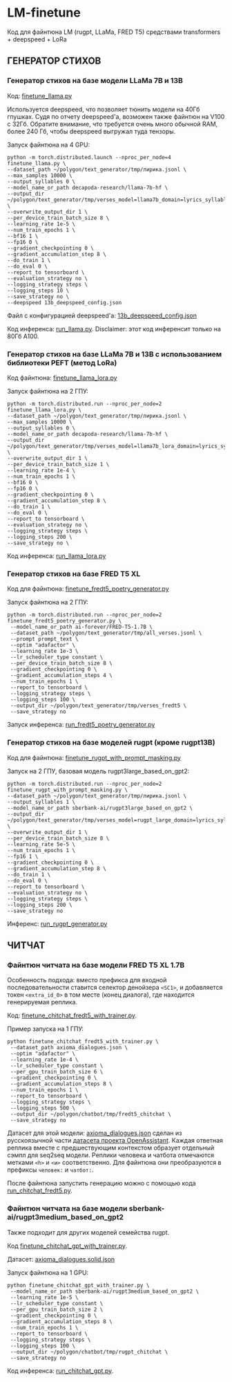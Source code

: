 # LM-finetune

Код для файнтюна LM (rugpt, LLaMa, FRED T5) средствами transformers + deepspeed + LoRa

## ГЕНЕРАТОР СТИХОВ

### Генератор стихов на базе модели LLaMa 7B и 13B

Код: [finetune_llama.py](./poetry/finetune_llama.py)

Используется deepspeed, что позволяет тюнить модели на 40Гб гпушках. Судя по отчету deepspeed'а, возможен
также файнтюн на V100 с 32Гб. Обратите внимание, что требуется очень много обычной RAM, более 240 Гб,
чтобы deepspeed выгружал туда тензоры.

Запуск файнтюна на 4 GPU:

```
python -m torch.distributed.launch --nproc_per_node=4 finetune_llama.py \
--dataset_path ~/polygon/text_generator/tmp/лирика.jsonl \
--max_samples 10000 \
--output_syllables 0 \
--model_name_or_path decapoda-research/llama-7b-hf \
--output_dir ~/polygon/text_generator/tmp/verses_model=llama7b_domain=lyrics_syllables=0 \
--overwrite_output_dir 1 \
--per_device_train_batch_size 8 \
--learning_rate 1e-5 \
--num_train_epochs 1 \
--bf16 1 \
--fp16 0 \
--gradient_checkpointing 0 \
--gradient_accumulation_step 8 \
--do_train 1 \
--do_eval 0 \
--report_to tensorboard \
--evaluation_strategy no \
--logging_strategy steps \
--logging_steps 10 \
--save_strategy no \
--deepspeed 13b_deepspeed_config.json
```

Файл с конфигурацией deepspeed'а: [13b_deepspeed_config.json](./poetry/13b_deepspeed_config.json)

Код инференса: [run_llama.py](./poetry/run_llama.py). Disclaimer: этот код инференсит только на 80Гб A100.

### Генератор стихов на базе LLaMa 7B и 13B с использованием библиотеки PEFT (метод LoRa)

Код файнтюна: [finetune_llama_lora.py](./poetry/finetune_llama_lora.py)

Запуск файнтюна на 2 ГПУ:

```
python -m torch.distributed.run --nproc_per_node=2 finetune_llama_lora.py \
--dataset_path ~/polygon/text_generator/tmp/лирика.jsonl \
--max_samples 10000 \
--output_syllables 0 \
--model_name_or_path decapoda-research/llama-7b-hf \
--output_dir ~/polygon/text_generator/tmp/verses_model=llama7b_lora_domain=lyrics_syllables=0 \
--overwrite_output_dir 1 \
--per_device_train_batch_size 1 \
--learning_rate 1e-4 \
--num_train_epochs 1 \
--bf16 0 \
--fp16 0 \
--gradient_checkpointing 0 \
--gradient_accumulation_step 8 \
--do_train 1 \
--do_eval 0 \
--report_to tensorboard \
--evaluation_strategy no \
--logging_strategy steps \
--logging_steps 200 \
--save_strategy no \
```

Код инференса: [run_llama_lora.py](./poetry/run_llama_lora.py)

### Генератор стихов на базе FRED T5 XL

Код для файнтюна: [finetune_fredt5_poetry_generator.py](./poetry/finetune_fredt5_poetry_generator.py)

Запуск файнтюна на 2 ГПУ:

```
python -m torch.distributed.run --nproc_per_node=2 finetune_fredt5_poetry_generator.py \
 --model_name_or_path ai-forever/FRED-T5-1.7B \
 --dataset_path ~/polygon/text_generator/tmp/all_verses.jsonl \
 --prompt prompt_text \
 --optim "adafactor" \
 --learning_rate 1e-3 \
 --lr_scheduler_type constant \
 --per_device_train_batch_size 8 \
 --gradient_checkpointing 0 \
 --gradient_accumulation_steps 4 \
 --num_train_epochs 1 \
 --report_to tensorboard \
 --logging_strategy steps \
 --logging_steps 100 \
 --output_dir ~/polygon/text_generator/tmp/verses_fredt5 \
 --save_strategy no
```

Запуск инференса: [run_fredt5_poetry_generator.py](./poetry/run_fredt5_poetry_generator.py)


### Генератор стихов на базе моделей rugpt (кроме rugpt13B)

Код для файнтюна: [finetune_rugpt_with_prompt_masking.py](./poetry/finetune_rugpt_with_prompt_masking.py)

Запуск на 2 ГПУ, базовая модель rugpt3large_based_on_gpt2:

```
python -m torch.distributed.run --nproc_per_node=2 finetune_rugpt_with_prompt_masking.py \
--dataset_path ~/polygon/text_generator/tmp/лирика.jsonl \
--output_syllables 1 \
--model_name_or_path sberbank-ai/rugpt3large_based_on_gpt2 \
--output_dir ~/polygon/text_generator/tmp/verses_model=rugpt_large_domain=lyrics_syllables=1 \
--overwrite_output_dir 1 \
--per_device_train_batch_size 8 \
--learning_rate 5e-5 \
--num_train_epochs 1 \
--fp16 1 \
--gradient_checkpointing 0 \
--gradient_accumulation_step 8 \
--do_train 1 \
--do_eval 0 \
--report_to tensorboard \
--evaluation_strategy no \
--logging_strategy steps \
--logging_steps 200 \
--save_strategy no
```

Инференс: [run_rugpt_generator.py](./poetry/run_rugpt_generator.py)


## ЧИТЧАТ

### Файнтюн читчата на базе модели FRED T5 XL 1.7B

Особенность подхода: вместо префикса <LM> для входной последовательности ставится селектор денойзера `<SC1>`,
и добавляется токен `<extra_id_0>` в том месте (конец диалога), где находится генерируемая реплика.

Код: [finetune_chitchat_fredt5_with_trainer.py](./chitchat/finetune_chitchat_fredt5_with_trainer.py).

Пример запуска на 1 ГПУ:

```
python finetune_chitchat_fredt5_with_trainer.py \
 --dataset_path axioma_dialogues.json \
 --optim "adafactor" \
 --learning_rate 1e-4 \
 --lr_scheduler_type constant \
 --per_gpu_train_batch_size 6 \
 --gradient_checkpointing 0 \
 --gradient_accumulation_steps 8 \
 --num_train_epochs 1 \
 --report_to tensorboard \
 --logging_strategy steps \
 --logging_steps 500 \
 --output_dir ~/polygon/chatbot/tmp/fredt5_chitchat \
 --save_strategy no
```

Датасет для этой модели: [axioma_dialogues.json](./chitchat/axioma_dialogues.json) сделан из русскоязычной части [датасета проекта OpenAssistant](https://huggingface.co/datasets/OpenAssistant/oasst1).
Каждая ответная реплика вместе с предшествующим контекстом образует отдельный сэмпл для seq2seq модели. Реплики человека и чатбота отмечаются
метками `<h>` и `<и>` соответственно. Для файнтюна они преобразуются в префиксы `человек:` и `чатбот:`.

После файнтюна запустить генерацию можно с помощью кода [run_chitchat_fredt5.py](./chitchat/run_chitchat_fredt5.py).

### Файнтюн читчата на базе модели sberbank-ai/rugpt3medium_based_on_gpt2

Также подходит для других моделей семейства rugpt.

Код [finetune_chitchat_gpt_with_trainer.py](./chitchat/finetune_chitchat_gpt_with_trainer.py).

Датасет: [axioma_dialogues.solid.json](./chitchat/axioma_dialogues.solid.json)

Запуск файнтюна на 1 GPU:

```
python finetune_chitchat_gpt_with_trainer.py \
 --model_name_or_path sberbank-ai/rugpt3medium_based_on_gpt2 \
 --learning_rate 1e-5 \
 --lr_scheduler_type constant \
 --per_gpu_train_batch_size 2 \
 --gradient_checkpointing 0 \
 --gradient_accumulation_steps 8 \
 --num_train_epochs 1 \
 --report_to tensorboard \
 --logging_strategy steps \
 --logging_steps 100 \
 --output_dir ~/polygon/chatbot/tmp/rugpt_chitchat \
 --save_strategy no
```

Код инференса: [run_chitchat_gpt.py](./chitchat/run_chitchat_gpt.py).










